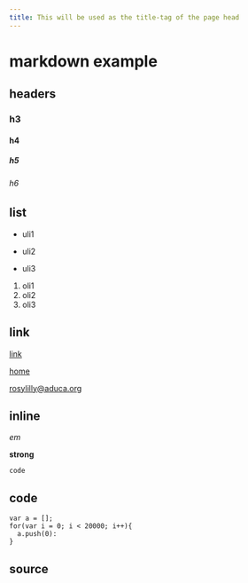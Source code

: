 ```yaml
---
title: This will be used as the title-tag of the page head
---
```


# markdown example

## headers

### h3

#### h4

##### h5

###### h6

## list

- uli1
* uli2
+ uli3

1. oli1
2. oli2
4. oli3

## link

[link](#)

[home][home]

[home]: /

<rosylilly@aduca.org>

## inline

_em_

__strong__

`code`

## code

    var a = [];
    for(var i = 0; i < 20000; i++){
      a.push(0):
    }

## source
